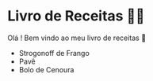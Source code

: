 # Livro de Receitas :woman_cook:



Olá ! Bem vindo ao meu livro de receitas :wave:



- Strogonoff de Frango
- Pavê
- Bolo de Cenoura

